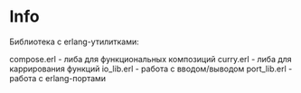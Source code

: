 # Info

Библиотека с erlang-утилитками:

compose.erl - либа для функциональных композиций
curry.erl - либа для каррирования функций
io_lib.erl - работа с вводом/выводом
port_lib.erl - работа с erlang-портами


